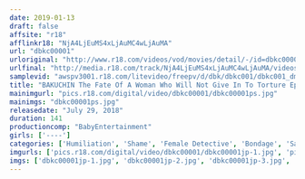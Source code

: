 ```yaml
---
date: 2019-01-13
draft: false
affsite: "r18"
afflinkr18: "NjA4LjEuMS4xLjAuMC4wLjAuMA"
url: "dbkc00001"
urloriginal: "http://www.r18.com/videos/vod/movies/detail/-/id=dbkc00001"
urlfinal: "http://media.r18.com/track/NjA4LjEuMS4xLjAuMC4wLjAuMA/videos/vod/movies/detail/-/id=dbkc00001"
samplevid: "awspv3001.r18.com/litevideo/freepv/d/dbk/dbkc001/dbkc001_dmb_w.mp4"
title: "BAKUCHIN The Fate Of A Woman Who Will Not Give In To Torture Episode-1 The Case Of An Elite Female Detective, Kaori Yashima"
mainimgurl: "pics.r18.com/digital/video/dbkc00001/dbkc00001ps.jpg"
mainimgs: "dbkc00001ps.jpg"
releasedate: "July 29, 2018"
duration: 141
productioncomp: "BabyEntertainment"
girls: ['----']
categories: ['Humiliation', 'Shame', 'Female Detective', 'Bondage', 'Sadism', 'Hi-Def']
imgurls: ['pics.r18.com/digital/video/dbkc00001/dbkc00001jp-1.jpg', 'pics.r18.com/digital/video/dbkc00001/dbkc00001jp-2.jpg', 'pics.r18.com/digital/video/dbkc00001/dbkc00001jp-3.jpg', 'pics.r18.com/digital/video/dbkc00001/dbkc00001jp-4.jpg', 'pics.r18.com/digital/video/dbkc00001/dbkc00001jp-5.jpg', 'pics.r18.com/digital/video/dbkc00001/dbkc00001jp-6.jpg', 'pics.r18.com/digital/video/dbkc00001/dbkc00001jp-7.jpg', 'pics.r18.com/digital/video/dbkc00001/dbkc00001jp-8.jpg', 'pics.r18.com/digital/video/dbkc00001/dbkc00001jp-9.jpg', 'pics.r18.com/digital/video/dbkc00001/dbkc00001jp-10.jpg', 'pics.r18.com/digital/video/dbkc00001/dbkc00001jp-11.jpg', 'pics.r18.com/digital/video/dbkc00001/dbkc00001jp-12.jpg', 'pics.r18.com/digital/video/dbkc00001/dbkc00001jp-13.jpg', 'pics.r18.com/digital/video/dbkc00001/dbkc00001jp-14.jpg', 'pics.r18.com/digital/video/dbkc00001/dbkc00001jp-15.jpg', 'pics.r18.com/digital/video/dbkc00001/dbkc00001jp-16.jpg', 'pics.r18.com/digital/video/dbkc00001/dbkc00001jp-17.jpg', 'pics.r18.com/digital/video/dbkc00001/dbkc00001jp-18.jpg', 'pics.r18.com/digital/video/dbkc00001/dbkc00001jp-19.jpg', 'pics.r18.com/digital/video/dbkc00001/dbkc00001jp-20.jpg']
imgs: ['dbkc00001jp-1.jpg', 'dbkc00001jp-2.jpg', 'dbkc00001jp-3.jpg', 'dbkc00001jp-4.jpg', 'dbkc00001jp-5.jpg', 'dbkc00001jp-6.jpg', 'dbkc00001jp-7.jpg', 'dbkc00001jp-8.jpg', 'dbkc00001jp-9.jpg', 'dbkc00001jp-10.jpg', 'dbkc00001jp-11.jpg', 'dbkc00001jp-12.jpg', 'dbkc00001jp-13.jpg', 'dbkc00001jp-14.jpg', 'dbkc00001jp-15.jpg', 'dbkc00001jp-16.jpg', 'dbkc00001jp-17.jpg', 'dbkc00001jp-18.jpg', 'dbkc00001jp-19.jpg', 'dbkc00001jp-20.jpg']
---
```

